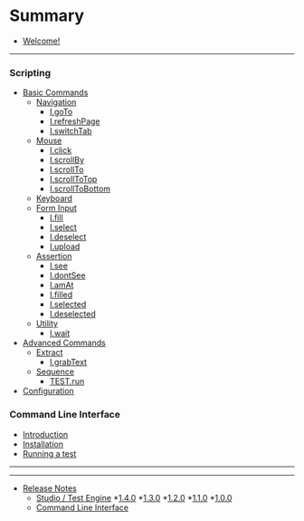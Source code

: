 # Summary

* [Welcome!](README.md)
<!--### Getting Started-->
<!--* [Creating your first script](creating_your_first_test.md)-->

---

### Scripting
* [Basic Commands](scripting/basic_commands.md)
    * [Navigation](scripting/navigation.md)
        * [I.goTo](scripting/navigation.md#igoto)
        * [I.refreshPage](scripting/navigation.md#irefreshpage)
        * [I.switchTab](scripting/navigation.md#iswitchtab)
    * [Mouse](scripting/mouse.md)
        * [I.click](scripting/mouse.md#iclick)
        * [I.scrollBy](scripting/mouse.md#iscrollby)
        * [I.scrollTo](scripting/mouse.md#iscrollto)
        * [I.scrollToTop](scripting/mouse.md#iscrolltotop)
        * [I.scrollToBottom](scripting/mouse.md#iscrolltobottom)
    * [Keyboard](scripting/keyboard.md)
    * [Form Input](scripting/form_input.md)
        * [I.fill](scripting/form_input.md#ifill)
        * [I.select](scripting/form_input.md#iselect)
        * [I.deselect](scripting/form_input.md#ideselect)
        * [I.upload](scripting/form_input.md#iupload)
    * [Assertion](scripting/assertion.md)
        * [I.see](scripting/assertion.md#isee)
        * [I.dontSee](scripting/assertion.md#idontsee)
        * [I.amAt](scripting/assertion.md#iamat)
        * [I.filled](scripting/assertion.md#ifilled)
        * [I.selected](scripting/assertion.md#iselected)
        * [I.deselected](scripting/assertion.md#ideselected)
    * [Utility](scripting/utility.md)
        * [I.wait](scripting/utility.md#iwait)
* [Advanced Commands](scripting/advanced_commands.md)
    * [Extract](scripting/extract.md)
        * [I.grabText](scripting/extract.md#igrabtext)
    * [Sequence](scripting/sequence.md)
        * [TEST.run](scripting/sequence.md#testrun)
* [Configuration](scripting/config.md)

### Command Line Interface
* [Introduction](cli/intro.md#command-line-interface)
* [Installation](cli/intro.md#installation)
* [Running a test](cli/intro.md#running-a-test)

<!--### Best Practices-->
<!--* Resuable tests-->
<!--* Building test-able web applications-->

---

<!--### Reference-->
<!--* [All commands](scripting/glossary.md)-->

---

* [Release Notes](release_notes.md) 
    * [Studio / Test Engine](release_notes.md#studio--test-engine) 
        *[1.4.0](release_notes.md)
        *[1.3.0](release_notes.md)
        *[1.2.0](release_notes.md)
        *[1.1.0](release_notes.md)
        *[1.0.0](release_notes.md)
    * [Command Line Interface](release_notes.md#command-line-interface) 
  



